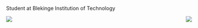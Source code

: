Student at Blekinge Institution of Technology




<a href="https://github.com/emcofa/github-readme-stats">
  <img align="left" src="https://github-readme-stats.vercel.app/api/top-langs/?username=emcofa&hide=html,css,scss&repo=github-readme-stats" />
</a>
<a href="https://github.com/emcofa/github-readme-stats">
  <img align="right" src="https://github-readme-stats.vercel.app/api?username=emcofa&show_icons=true&theme=tokyonight&repo=github-readme-stats" />
</a>

